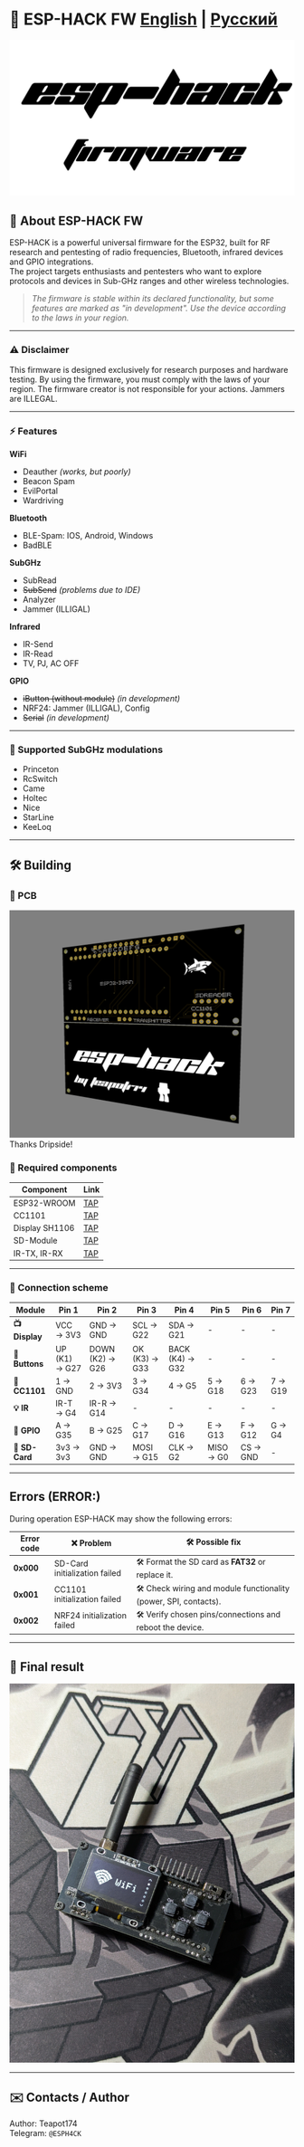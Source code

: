 <div align="left">
  <h1>📡 ESP-HACK FW   <a href="#en">English</a> | <a href="#ru">Русский</a></h1>

  ![ESP-HACK_LOGO](Pictures/ESP-HACK.png)
</div>

<div id="en">

## 🚀 About ESP-HACK FW
ESP-HACK is a powerful universal firmware for the ESP32, built for RF research and pentesting of radio frequencies, Bluetooth, infrared devices and GPIO integrations.  
The project targets enthusiasts and pentesters who want to explore protocols and devices in Sub-GHz ranges and other wireless technologies.

> *The firmware is stable within its declared functionality, but some features are marked as "in development". Use the device according to the laws in your region.*

---

### ⚠️ Disclaimer
This firmware is designed exclusively for research purposes and hardware testing. 
By using the firmware, you must comply with the laws of your region. The firmware creator is not responsible for your actions. Jammers are ILLEGAL.

---

### ⚡ Features

**WiFi**
- Deauther *(works, but poorly)*  
- Beacon Spam  
- EvilPortal  
- Wardriving

**Bluetooth**
- BLE-Spam:
IOS, Android, Windows
- BadBLE

**SubGHz**
- SubRead  
- ~~SubSend~~ *(problems due to IDE)*  
- Analyzer  
- Jammer (ILLIGAL)

**Infrared**
- IR-Send  
- IR-Read  
- TV, PJ, AC OFF

**GPIO**
- ~~iButton (without module)~~ *(in development)*  
- NRF24: Jammer (ILLIGAL), Config
- ~~Serial~~ *(in development)*

---

### 📡 Supported SubGHz modulations
- Princeton  
- RcSwitch  
- Came  
- Holtec  
- Nice  
- StarLine  
- KeeLoq

---

## 🛠️ Building

### 🔧 PCB
![ESP-HACK_PCB](Pictures/PCB.png)
Thanks Dripside!


### 🔧 Required components
| Component | Link |
|-----------|--------|
| ESP32-WROOM | [TAP](https://aliexpress.ru/item/1005007817121199.html) |
| CC1101 | [TAP](https://aliexpress.ru/item/1005008544032996.html) |
| Display SH1106 | [TAP](https://aliexpress.ru/item/1005004464878029.html) |
| SD-Мodule | [TAP](https://aliexpress.ru/item/32674518514.html) |
| IR-TX, IR-RX | [TAP](https://aliexpress.ru/item/1005007446501425.html) |

---

### 🔌 Connection scheme

| Module | Pin 1 | Pin 2 | Pin 3 | Pin 4 | Pin 5 | Pin 6 | Pin 7 |
|--------|-------|-------|-------|-------|-------|-------|-------|
| **📺 Display** | VCC → 3V3 | GND → GND | SCL → G22 | SDA → G21 | - | - | - |
| **🔘 Buttons** | UP (K1) → G27 | DOWN (K2) → G26 | OK (K3) → G33 | BACK (K4) → G32 | - | - | - |
| **📡 CC1101** | 1 → GND | 2 → 3V3 | 3 → G34 | 4 → G5 | 5 → G18 | 6 → G23 | 7 → G19 |
| **💡 IR** | IR-T → G4 | IR-R → G14 | - | - | - | - | - |
| **🔌 GPIO** | A → G35 | B → G25 | C → G17 | D → G16 | E → G13 | F → G12 | G → G4 |
| **💾 SD-Card** | 3v3 → 3v3 | GND → GND | MOSI → G15 | CLK → G2 | MISO → G0 | CS → GND | - |

---

## Errors (ERROR:)
During operation ESP-HACK may show the following errors:

| Error code | ❌ Problem | 🛠️ Possible fix |
|------------|-----------|------------------|
| **0x000**  | SD-Card initialization failed | 🛠️ Format the SD card as **FAT32** or replace it. |
| **0x001**  | CC1101 initialization failed | 🛠️ Check wiring and module functionality (power, SPI, contacts). |
| **0x002**  | NRF24 initialization failed | 🛠️ Verify chosen pins/connections and reboot the device. |

---

## 📸 Final result
![ESP-HACK_Device](Pictures/Device.jpg)

---

## ✉️ Contacts / Author
Author: Teapot174  
Telegram: `@ESPH4CK`

</div>

<div id="ru" hidden>

## 🚀 О проекте ESP-HACK FW
ESP-HACK — мощная универсальная прошивка для ESP32, собранная для исследований и пентестинга радиочастот, Bluetooth, инфракрасных устройств и GPIO-интеграций.  
Проект ориентирован на энтузиастов и пентестеров, желающих исследовать протоколы и устройства в суб-гигагерцовых диапазонах и в беспроводных технологиях.

> *Прошивка стабильна в рамках заявленного функционала, но некоторые фичи отмечены как “в разработке”. Используйте устройство согласно законам вашего региона.*

---

### ⚠️ Дисклеймер
Данная прошивка разработана исключительно для исследовательских целей и тестирования оборудования. 
Используя прошивку вы обязаны соблюдать законодательство своего региона. Создатель прошивки не несет ответственность за ваши действия. Глушилки — НЕЛЕГАЛЬНЫ.

---

### ⚡ Возможности

**WiFi**
- Deauther *(работает, но плохо)*  
- Beacon Spam  
- EvilPortal  
- Wardriving

**Bluetooth**
- BLE-Spam:
IOS, Android, Windows
- BadBLE

**SubGHz**
- SubRead  
- ~~SubSend~~ *(Проблемы из-за IDE)*  
- Analyzer  
- Jammer (ILLIGAL)

**Infrared**
- IR-Send  
- IR-Read  
- TV, PJ, AC OFF

**GPIO**
- ~~iButton (без модуля)~~ *(в разработке)*  
- NRF24: Jammer (ILLIGAL), Config
- ~~Serial~~ *(в разработке)*

---

### 📡 Поддерживаемые модуляции SubGHz
- Princeton  
- RcSwitch  
- Came  
- Holtec  
- Nice  
- StarLine  
- KeeLoq

---

## 🛠️ Сборка

### 🔧 PCB
![ESP-HACK_PCB](Pictures/PCB.png)
Thanks Dripside!


### 🔧 Необходимые компоненты
| Компонент | Ссылка |
|-----------|--------|
| ESP32-WROOM | [TAP](https://aliexpress.ru/item/1005007817121199.html) |
| CC1101 | [TAP](https://aliexpress.ru/item/1005008544032996.html) |
| Display SH1106 | [TAP](https://aliexpress.ru/item/1005004464878029.html) |
| SD-Мodule | [TAP](https://aliexpress.ru/item/32674518514.html) |
| IR-TX, IR-RX | [TAP](https://aliexpress.ru/item/1005007446501425.html) |

---

### 🔌 Схема подключения

| Module | Pin 1 | Pin 2 | Pin 3 | Pin 4 | Pin 5 | Pin 6 | Pin 7 |
|--------|-------|-------|-------|-------|-------|-------|-------|
| **📺 Display** | VCC → 3V3 | GND → GND | SCL → G22 | SDA → G21 | - | - | - |
| **🔘 Buttons** | UP (K1) → G27 | DOWN (K2) → G26 | OK (K3) → G33 | BACK (K4) → G32 | - | - | - |
| **📡 CC1101** | 1 → GND | 2 → 3V3 | 3 → G34 | 4 → G5 | 5 → G18 | 6 → G23 | 7 → G19 |
| **💡 IR** | IR-T → G4 | IR-R → G14 | - | - | - | - | - |
| **🔌 GPIO** | A → G35 | B → G25 | C → G17 | D → G16 | E → G13 | F → G12 | G → G4 |
| **💾 SD-Card** | 3v3 → 3v3 | GND → GND | MOSI → G15 | CLK → G2 | MISO → G0 | CS → GND | - |

---

## Ошибки (ERROR:)
В процессе работы ESP-HACK могут возникать следующие ошибки:

| Код ошибки | ❌ Описание ошибки                        | 🛠️ Возможное решение                                                                 |
|------------|-------------------------------------------|--------------------------------------------------------------------------------------|
| **0x000**  | Ошибка инициализации **SD-Карты**         | 🛠️ Отформатируйте SD-карту в **FAT32** либо замените её.                            |
| **0x001**  | Ошибка инициализации **CC1101**           | 🛠️ Проверьте подключение и работоспособность модуля (питание, SPI, контакты).        |
| **0x002**  | Ошибка инициализации **NRF24**            | 🛠️ Проверьте правильность выбора пинов, соединений и перезагрузите устройство.       |

---

## 📸 Финальный результат
![ESP-HACK_Device](Pictures/Device.jpg)

---

## ✉️ Контакты / Автор
Автор: Teapot174  
Telegram: `@ESPH4CK`

</div>
